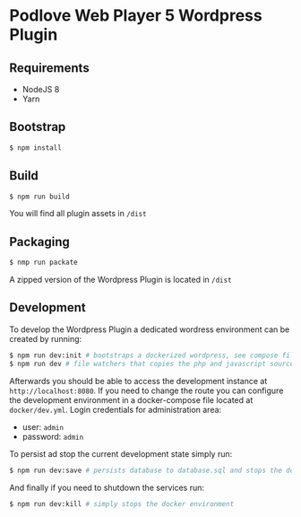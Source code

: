 # Podlove Web Player 5 Wordpress Plugin

## Requirements

- NodeJS 8
- Yarn

## Bootstrap

```bash
$ npm install
```

## Build

```bash
$ npm run build
```

You will find all plugin assets in `/dist`

## Packaging

```bash
$ nmp run packate
```

A zipped version of the Wordpress Plugin is located in `/dist`

## Development

To develop the Wordpress Plugin a dedicated wordress environment can be created by running:

```bash
$ npm run dev:init # bootstraps a dockerized wordpress, see compose files in /docker
$ npm run dev # file watchers that copies the php and javascript sources 
```

Afterwards you should be able to access the development instance at `http://localhost:8080`. If you need to change the route you can configure the development environment in a docker-compose file located at `docker/dev.yml`. Login credentials for administration area:

- user: `admin`
- password: `admin`

To persist ad stop the current development state simply run:

```bash
$ npm run dev:save # persists database to database.sql and stops the docker environment
```

And finally if you need to shutdown the services run:

```bash
$ npm run dev:kill # simply stops the docker environment
```

